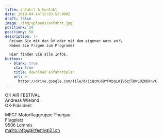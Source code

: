 ```yaml
---
title: anfahrt & kontakt
date: 2019-04-14T15:03:53.000Z
draft: false
image: /img/uploads/anfahrt.jpg
positionx: 50
positiony: 50
description: |-
  Reisen Sie mit den ÖV oder mit dem eigenen Auto an?\
  Haben Sie Fragen zum Programm?

  Hier finden Sie alle Infos.
buttons:
  - blank: true
    cta: true
    title: download anfahrtsplan
    url: >-
      https://drive.google.com/file/d/1iQcMubBYPWpgLHjV6zjlDWL0Z0OknvC-/view?usp=sharing
---
```

OK AIR FESTIVAL \
Andreas Wieland\
OK-Präsident

MFGT Motorfluggruppe Thurgau\
Flugplatz\
9506 Lommis \
<mailto:info@airfestival21.ch>
